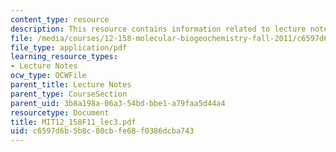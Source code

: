 ```yaml
---
content_type: resource
description: This resource contains information related to lecture notes.
file: /media/courses/12-158-molecular-biogeochemistry-fall-2011/c6597d6b5b8c80cbfe68f0386dcba743_MIT12_158F11_lec3.pdf
file_type: application/pdf
learning_resource_types:
- Lecture Notes
ocw_type: OCWFile
parent_title: Lecture Notes
parent_type: CourseSection
parent_uid: 3b8a198a-06a3-54bd-bbe1-a79faa5d44a4
resourcetype: Document
title: MIT12_158F11_lec3.pdf
uid: c6597d6b-5b8c-80cb-fe68-f0386dcba743
---
```

